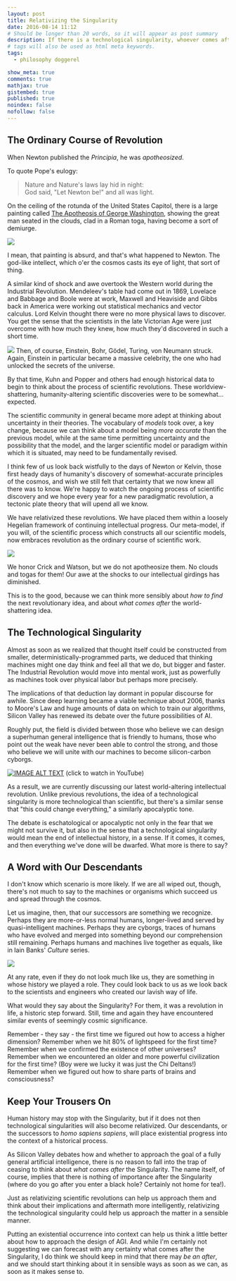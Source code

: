 ```yaml
---
layout: post
title: Relativizing the Singularity
date: 2016-08-14 11:12
# Should be longer than 20 words, so it will appear as post summary
description: If there is a technological singularity, whoever comes after us will look forward to other singularities.
# tags will also be used as html meta keywords.
tags:
  - philosophy doggerel

show_meta: true
comments: true
mathjax: true
gistembed: true
published: true
noindex: false
nofollow: false
---
```


## The Ordinary Course of Revolution<a id="orgheadline1"></a>

When Newton published the *Principia*, he was *apotheosized*.  

To quote Pope's eulogy:

> Nature and Nature's laws lay hid in night:  
> God said, "Let Newton be!" and all was light.  

On the ceiling of the rotunda of the United States Capitol, there is a large
painting called [The Apotheosis of George Washington](https://www.wikiwand.com/en/The_Apotheosis_of_Washington/), showing the great man
seated in the clouds, clad in a Roman toga, having become a sort of demiurge.

<img src="https://upload.wikimedia.org/wikipedia/commons/thumb/6/69/Apotheosis_of_George_Washington.jpg/800px-Apotheosis_of_George_Washington.jpg">

I mean, that painting is absurd, and that's what happened to Newton. The
god-like intellect, which o'er the cosmos casts its eye of light, that sort of
thing.

A similar kind of shock and awe overtook the Western world during the Industrial
Revolution. Mendeleev's table had come out in 1869, Lovelace and Babbage and
Boole were at work, Maxwell and Heaviside and Gibbs back in America were working
out statistical mechanics and vector calculus. Lord Kelvin thought there were no
more physical laws to discover. You get the sense that the scientists in the
late Victorian Age were just overcome with how much they knew, how much they'd
discovered in such a short time.

<img src="http://www.toptenz.net/wp-content/uploads/2014/01/lord-kelvin.jpg">
Then, of course, Einstein, Bohr, Gödel, Turing, von Neumann struck. Again,
Einstein in particular became a massive celebrity, the one who had unlocked the
secrets of the universe.

By that time, Kuhn and Popper and others had enough historical data to begin to
think about the process of scientific revolutions. These worldview-shattering,
humanity-altering scientific discoveries were to be somewhat&#x2026; expected.

The scientific community in general became more adept at thinking about
uncertainty in their theories. The vocabulary of *models* took over, a key change,
because we can think about a model being *more accurate* than the previous model,
while at the same time permitting uncertainty and the possibility that the
model, and the larger scientific model or paradigm within which it is situated,
may need to be fundamentally revised.

I think few of us look back wistfully to the days of Newton or Kelvin, those
first heady days of humanity's discovery of somewhat-accurate principles of the
cosmos, and wish we still felt that certainty that we now knew all there was to
know. We're happy to watch the ongoing process of scientific discovery and we
hope every year for a new paradigmatic revolution, a tectonic plate theory that
will upend all we know.

We have relativized these revolutions. We have placed them within a loosely
Hegelian framework of continuing intellectual progress. Our meta-model, if you
will, of the scientific process which constructs all our scientific models, now
embraces revolution as the ordinary course of scientific work.

<img src="http://s2.quickmeme.com/img/28/28f07d21fd547904a75ee9b6bff56cc2cd339ab298a02ec89cf72b58bdaaf9b5.jpg">

We honor Crick and Watson, but we do not apotheosize them. No clouds and togas
for them! Our awe at the shocks to our intellectual girdings has diminished.

This is to the good, because we can think more sensibly about *how to find* the
next revolutionary idea, and about *what comes after* the world-shattering idea.

## The Technological Singularity<a id="orgheadline2"></a>

Almost as soon as we realized that thought itself could be constructed from
smaller, deterministically-programmed parts, we deduced that thinking machines
might one day think and feel all that we do, but bigger and faster. The Industrial
Revolution would move into mental work, just as powerfully as machines took over
physical labor but perhaps more precisely.

The implications of that deduction lay dormant in popular discourse for
awhile. Since deep learning became a viable technique about 2006, thanks to
Moore's Law and huge amounts of data on which to train our algorithms, Silicon
Valley has renewed its debate over the future possibilities of AI.

Roughly put, the field is divided between those who believe we can design a
superhuman general intelligence that is friendly to humans, those who point out
the weak have never been able to control the strong, and those who believe we
will unite with our machines to become silicon-carbon cyborgs.

[![IMAGE ALT TEXT](http://na.square-enix.com/sites/default/files/imagecache/post-image/image_gallery/812/e35dae1fba741ba59cef4013db6ef373.png)](https://www.youtube.com/watch?v=QWm5m2L9w8I "Human by Design")
(click to watch in YouTube)

As a result, we are currently discussing our latest world-altering intellectual
revolution. Unlike previous revolutions, the idea of a technological singularity
is more technological than scientific, but there's a similar sense that "this
could change everything," a similarly apocalyptic tone.

The debate is eschatological or apocalyptic not only in the fear that we might
not survive it, but also in the sense that a technological singularity would
mean the end of intellectual history, in a sense. If it comes, it comes, and
then everything we've done will be dwarfed. What more is there to say?

## A Word with Our Descendants<a id="orgheadline3"></a>

I don't know which scenario is more likely. If we are all wiped out, though,
there's not much to say to the machines or organisms which succeed us and spread
through the cosmos.

Let us imagine, then, that our successors are something we recognize. Perhaps
they are more-or-less normal humans, longer-lived and served by
quasi-intelligent machines. Perhaps they are cyborgs, traces of humans who have
evolved and merged into something beyond our comprehension still
remaining. Perhaps humans and machines live together as equals, like in Iain
Banks' *Culture* series.

<img src="https://i.kinja-img.com/gawker-media/image/upload/s--B3VYwAjC--/17zfg4k1yv18jjpg.jpg">

At any rate, even if they do not look much like us, they are something in whose
history we played a role. They could look back to us as we look back to the
scientists and engineers who created our lavish way of life. 

What would they say about the Singularity? For them, it was a revolution in
life, a historic step forward. Still, time and again they have encountered
similar events of seemingly cosmic significance.

Remember - they say - the first time we figured out how to access a higher
dimension? Remember when we hit 80% of lightspeed for the first time? Remember
when we confirmed the existence of other universes? Remember when we encountered
an older and more powerful civilization for the first time? (Boy were we lucky
it was just the Chi Deltans!) Remember when we figured out how to share parts of
brains and consciousness?

## Keep Your Trousers On<a id="orgheadline4"></a>

Human history may stop with the Singularity, but if it does not then
technological singularities will also become relativized. Our descendants, or
the successors to *homo sapiens sapiens*, will place existential progress into the
context of a historical process.

As Silicon Valley debates how and whether to approach the goal of a fully
general artificial intelligence, there is no reason to fall into the trap of
ceasing to think about *what comes after* the Singularity. The name itself, of
course, implies that there is nothing of importance after the Singularity (where
do you go after you enter a black hole? Certainly not home for tea!).

Just as relativizing scientific revolutions can help us approach them and think
about their implications and aftermath more intelligently, relativizing the
technological singularity could help us approach the matter in a sensible
manner.

Putting an existential occurrence into context can help us think a little better
about how to approach the design of AGI. And while I'm certainly not suggesting
we can forecast with any certainty what comes after the Singularity, I do think
we should keep in mind that there may *be an after*, and we should start thinking
about it in sensible ways as soon as we can, as soon as it makes sense to.
